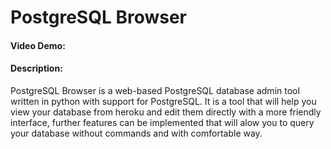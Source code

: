 # PostgreSQL Browser
#### Video Demo:  <URL HERE>
#### Description:

PostgreSQL Browser is a web-based PostgreSQL database admin tool written in python with support for PostgreSQL.
It is a tool that will help you view your database from heroku and edit them directly with a more friendly interface, further features can be implemented that will alow you to query your database without commands and with comfortable way.
